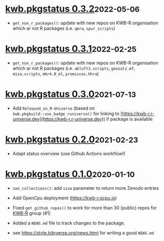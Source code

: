 # [kwb.pkgstatus 0.3.2](https://github.com/KWB-R/kwb.pkgstatus/releases/tag/v0.3.2)<small>2022-05-06</small>

* `get_non_r_packages()`: update with new repos on KWB-R organisation which ar not 
R packages (i.e. `qmra`, `spur_scripts`)

# [kwb.pkgstatus 0.3.1](https://github.com/KWB-R/kwb.pkgstatus/releases/tag/v0.3.1)<small>2022-02-25</small>

* `get_non_r_packages()`: update with new repos on KWB-R organisation which ar not 
R packages (i.e. `abluft2.scripts`, `geosalz.mf`, `misa.scripts`, `mbr4.0_ml`, 
`promisces.hhra`)

# [kwb.pkgstatus 0.3.0](https://github.com/KWB-R/kwb.pkgstatus/releases/tag/v0.3.0)<small>2021-07-13</small>

* Add `Released_on_R-Universe` (based on `kwb.pkgbuild::use_badge_runiverse()` 
for linking to [https://kwb-r.r-universe.dev](https://kwb-r.r-universe.dev))
if package is available 

# [kwb.pkgstatus 0.2.0](https://github.com/KWB-R/kwb.pkgstatus/releases/tag/v0.2.0)<small>2021-02-23</small>

* Adapt status overview (use Github Actions workflow!)

# [kwb.pkgstatus 0.1.0](https://github.com/KWB-R/kwb.pkgstatus/releases/tag/v0.1.0)<small>2020-01-10</small>

* `zen_collections()`: add `size` parameter to return more Zenodo entries 

* Add OpenCpu deployment (https://kwb-r.ocpu.io)   

* Fixed `get_github_repos()` to work for more than 30 (public) repos for 
[KWB-R](https://github.com/KWB-R) group (#1)

* Added a `NEWS.md` file to track changes to the package.

* see https://style.tidyverse.org/news.html for writing a good `NEWS.md`


